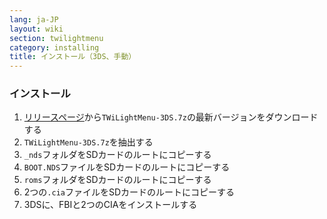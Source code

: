 ```yaml
---
lang: ja-JP
layout: wiki
section: twilightmenu
category: installing
title: インストール（3DS、手動）
---
```


### インストール
1. [リリースページ](https://github.com/DS-Homebrew/TWiLightMenu/releases)から`TWiLightMenu-3DS.7z`の最新バージョンをダウンロードする
1. `TWiLightMenu-3DS.7z`を抽出する
1. `_nds`フォルダをSDカードのルートにコピーする
1. `BOOT.NDS`ファイルをSDカードのルートにコピーする
1. `roms`フォルダをSDカードのルートにコピーする
1. 2つの`.cia`ファイルをSDカードのルートにコピーする
1. 3DSに、FBIと2つのCIAをインストールする

